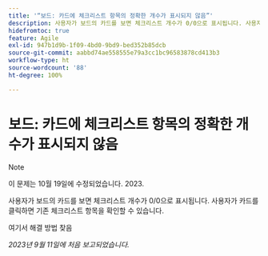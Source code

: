 ```yaml
---
title: '“보드: 카드에 체크리스트 항목의 정확한 개수가 표시되지 않음”'
description: 사용자가 보드의 카드를 보면 체크리스트 개수가 0/0으로 표시됩니다. 사용자가 카드를 클릭하면 기존 체크리스트 항목을 확인할 수 있습니다.
hidefromtoc: true
feature: Agile
exl-id: 947b1d9b-1f09-4bd0-9bd9-bed352b85dcb
source-git-commit: aabbd74ae558555e79a3cc1bc96583878cd413b3
workflow-type: ht
source-wordcount: '88'
ht-degree: 100%

---
```


# 보드: 카드에 체크리스트 항목의 정확한 개수가 표시되지 않음

>[!NOTE]
>
>이 문제는 10월 19일에 수정되었습니다. 2023.

사용자가 보드의 카드를 보면 체크리스트 개수가 0/0으로 표시됩니다. 사용자가 카드를 클릭하면 기존 체크리스트 항목을 확인할 수 있습니다.

여기서 해결 방법 찾음

_2023년 9월 11일에 처음 보고되었습니다._
